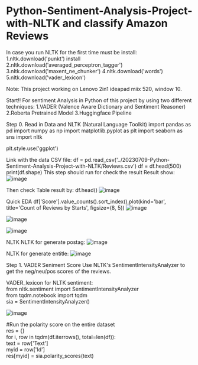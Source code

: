 # Python-Sentiment-Analysis-Project-with-NLTK and classify Amazon Reviews

In case you run NLTK for the first time must be install:
  1.nltk.download('punkt') install
  2.nltk.download('averaged_perceptron_tagger')
  3.nltk.download('maxent_ne_chunker')
  4.nltk.download('words')
  5.nltk.download('vader_lexicon')

Note: This project working on Lenovo 2in1 ideapad miix 520, window 10. 

Start!!
For sentiment Analysis in Python of this project by using two different techniques:
1.VADER (Valence Aware Dictionary and Sentiment Reasoner)
2.Roberta Pretrained Model
3.Huggingface Pipeline

Step 0. Read in Data and NLTK (Natural Language Toolkit)
import pandas as pd
import numpy as np
import matplotlib.pyplot as plt
import seaborn as sns
import nltk

plt.style.use('ggplot')

Link with the data CSV file:
df = pd.read_csv('../20230709-Python-Sentiment-Analysis-Project-with-NLTK/Reviews.csv')
df = df.head(500)
print(df.shape)
This step should run for check the result
Result show:
![image](https://github.com/Kanangnut/Python-Sentiment-Analysis-Project-with-NLTK/assets/130201193/d5db9774-3ee2-44d3-833d-7b5fcda13345)

Then check Table result by:
df.head()
![image](https://github.com/Kanangnut/Python-Sentiment-Analysis-Project-with-NLTK/assets/130201193/729a3695-1be5-44cd-bc59-569a6b8f8378)

Quick EDA
df['Score'].value_counts().sort_index().plot(kind='bar', title='Count of Reviews by Starts', figsize=(8, 5))
![image](https://github.com/Kanangnut/Python-Sentiment-Analysis-Project-with-NLTK/assets/130201193/b2785148-b983-4146-896e-4da5d78ee3f2)

![image](https://github.com/Kanangnut/Python-Sentiment-Analysis-Project-with-NLTK/assets/130201193/180794db-8757-47b4-8697-c2c7e70c11e6)

![image](https://github.com/Kanangnut/Python-Sentiment-Analysis-Project-with-NLTK/assets/130201193/f4340184-af8a-4e9b-b697-36e7af9caa5a)


NLTK NLTK for generate postag:
![image](https://github.com/Kanangnut/Python-Sentiment-Analysis-Project-with-NLTK/assets/130201193/e5423197-79c0-427a-a5a7-c4c90c5b9454)


NLTK for generate entitle:
![image](https://github.com/Kanangnut/Python-Sentiment-Analysis-Project-with-NLTK/assets/130201193/0b0d5f05-1467-4e4c-8376-f6893666e8a3)


Step 1. VADER Seniment Score
Use NLTK's SentimentIntensityAnalyzer to get the neg/neu/pos scores of the reviews.

VADER_lexicon for NLTK sentiment: <br>
from nltk.sentiment import SentimentIntensityAnalyzer<br>
from tqdm.notebook import tqdm<br>
sia = SentimentIntensityAnalyzer()<br>

![image](https://github.com/Kanangnut/Python-Sentiment-Analysis-Project-with-NLTK/assets/130201193/9fd105e1-828d-41da-803b-de15107d76a8)

#Run the polarity score on the entire dataset<br>
res = {}<br>
for i, row in tqdm(df.iterrows(), total=len(df)):<br>
    text = row['Text']<br>
    myid = row['Id']<br>
    res[myid] = sia.polarity_scores(text)<br>


























































 

































